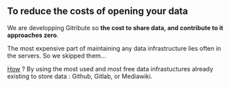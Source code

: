 
## To reduce the costs of opening your data

We are developping Gitribute so **the cost to share data, and contribute to it approaches zero**.

The most expensive part of maintaining any data infrastructure lies often in the servers. So we skipped them...

[How](/how-it-works) ? By using the most used and most free data infrastuctures already existing to store data : Github, Gitlab, or Mediawiki.

